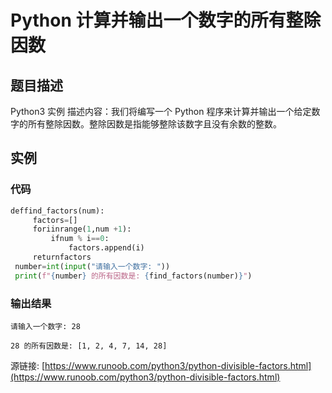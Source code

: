 # Python 计算并输出一个数字的所有整除因数

## 题目描述
Python3 实例
描述内容：我们将编写一个 Python 程序来计算并输出一个给定数字的所有整除因数。整除因数是指能够整除该数字且没有余数的整数。

## 实例
### 代码
```python
deffind_factors(num):
     factors=[]
     foriinrange(1,num +1):
         ifnum % i==0:
             factors.append(i)
     returnfactors
 number=int(input("请输入一个数字: "))
 print(f"{number} 的所有因数是: {find_factors(number)}")
```
### 输出结果
```
请输入一个数字: 28
28 的所有因数是: [1, 2, 4, 7, 14, 28]
```
源链接: [https://www.runoob.com/python3/python-divisible-factors.html](https://www.runoob.com/python3/python-divisible-factors.html)